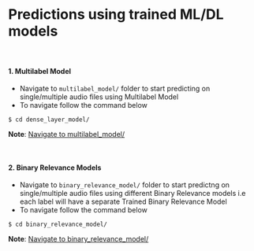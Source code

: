 # Predictions using trained ML/DL models

<br>

#### 1. Multilabel Model
- Navigate to ```multilabel_model/``` folder to start predicting on single/multiple audio files using Multilabel Model
- To navigate follow the command below
```shell
$ cd dense_layer_model/
```
**Note**: [Navigate to multilabel_model/](https://github.com/wildlytech/modular_acoustic_detection/tree/master/predictions/multilabel_model)

<br>

#### 2. Binary Relevance Models
- Navigate to ```binary_relevance_model/``` folder to start predictng on single/multiple audio files using different Binary Relevance models i.e each label will have a separate Trained Binary Relevance Model
- To navigate follow the command below
```shell
$ cd binary_relevance_model/
```
**Note**: [Navigate to binary_relevance_model/](https://github.com/wildlytech/modular_acoustic_detection/tree/master/predictions/binary_relevance_model)



